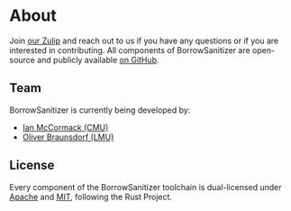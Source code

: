 # About

Join [our Zulip](https://bsan.zulipchat.com/) and reach out to us if you have any questions or if you are interested in contributing. 
All components of BorrowSanitizer are open-source and publicly available [on GitHub](https://github.com/borrowsanitizer).

## Team
BorrowSanitizer is currently being developed by:
* [Ian McCormack (CMU)](https://icmccorm.me)
* [Oliver Braunsdorf (LMU)](https://obraunsdorf.dev/)

## License
Every component of the BorrowSanitizer toolchain is dual-licensed under [Apache](https://github.com/BorrowSanitizer/rust/blob/bsan/LICENSE-APACHE) and [MIT](https://github.com/BorrowSanitizer/rust/blob/bsan/LICENSE-MIT), following the Rust Project.